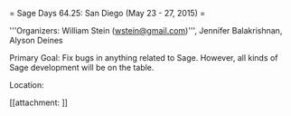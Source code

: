 = Sage Days 64.25: San Diego (May 23 - 27, 2015) =

'''Organizers: William Stein (wstein@gmail.com)''', Jennifer Balakrishnan, Alyson Deines

Primary Goal: Fix bugs in anything related to Sage.  However, all kinds of Sage development will be on the table. 

Location: 

[[attachment: ]]
